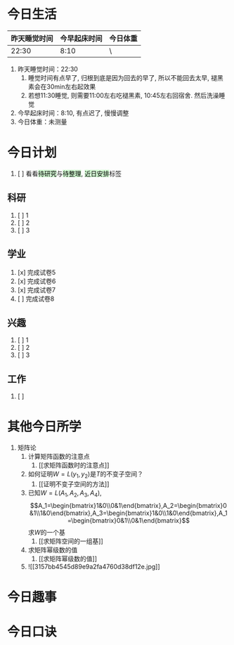 
# 今日生活

| 昨天睡觉时间 | 今早起床时间 | 今日体重 |
| ------------ | ------------ | -------- |
| 22:30        | 8:10         | \         |

1. 昨天睡觉时间：22:30
	1. 睡觉时间有点早了, 归根到底是因为回去的早了, 所以不能回去太早, 褪黑素会在30min左右起效果
	2. 若想11:30睡觉, 则需要11:00左右吃褪黑素, 10:45左右回宿舍. 然后洗澡睡觉
3. 今早起床时间：8:10, 有点迟了, 慢慢调整
4. 今日体重：未测量

# 今日计划

1. [ ] 看看<mark style="background: #BBFABBA6;">待研究</mark>与<mark style="background: #BBFABBA6;">待整理</mark>,  <mark style="background: #BBFABBA6;">近日安排</mark>标签

## 科研

1. [ ] 1
2. [ ] 2
3. [ ] 3 

## 学业

1. [x] 完成试卷5
2. [x] 完成试卷6
3. [x] 完成试卷7
4. [ ] 完成试卷8
## 兴趣

1. [ ] 1
2. [ ] 2
3. [ ] 3 


## 工作

1. [ ] 

# 其他今日所学

1. 矩阵论
	1.  计算矩阵函数的注意点
		1. [[求矩阵函数时的注意点]]
	2. 如何证明$W=L(y_1,y_2)$是$T$的不变子空间？
		1. [[证明不变子空间的方法]]
	3. 已知$W=L(A_1,A_2,A_3,A_4)$, $$A_1=\begin{bmatrix}1&0\\0&1\end{bmatrix},A_2=\begin{bmatrix}0&1\\1&0\end{bmatrix},A_3=\begin{bmatrix}1&0\\1&0\end{bmatrix},A_1=\begin{bmatrix}0&1\\0&1\end{bmatrix}$$求$W$的一个基
		1. [[求矩阵空间的一组基]]
	4. 求矩阵幂级数的值
		1. [[求矩阵幂级数的值]] 
	5. ![[3157bb4545d89e9a2fa4760d38df12e.jpg]] 
# 今日趣事



# 今日口诀


 